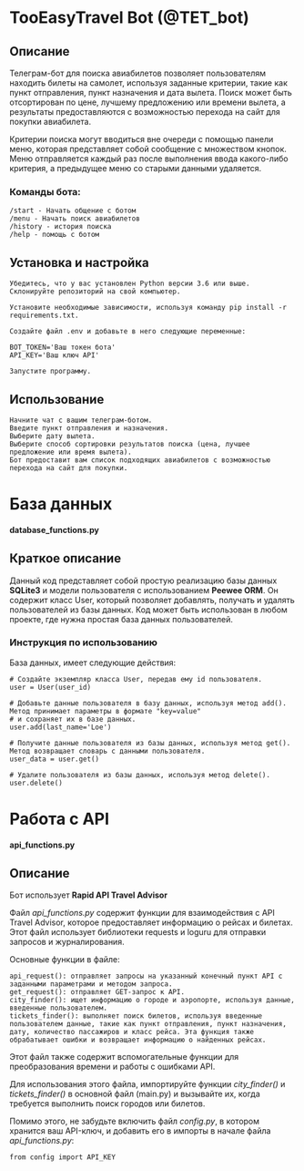 # TooEasyTravel Bot (@TET_bot)
## Описание

Телеграм-бот для поиска авиабилетов позволяет пользователям находить билеты на самолет, используя заданные критерии, 
такие как пункт отправления, пункт назначения и дата вылета. Поиск может быть отсортирован по цене, лучшему предложению 
или времени вылета, а результаты предоставляются с возможностью перехода на сайт для покупки авиабилета.

Критерии поиска могут вводиться вне очереди с помощью панели меню, которая представляет собой сообщение с множеством 
кнопок. Меню отправляется каждый раз после выполнения ввода какого-либо критерия, а предыдущее меню со старыми данными 
удаляется.

### Команды бота:

    /start - Начать общение с ботом
    /menu - Начать поиск авиабилетов
    /history - история поиска
    /help - помощь c ботом

## Установка и настройка

    Убедитесь, что у вас установлен Python версии 3.6 или выше.
    Склонируйте репозиторий на свой компьютер.

    Установите необходимые зависимости, используя команду pip install -r requirements.txt.

    Создайте файл .env и добавьте в него следующие переменные:

    BOT_TOKEN='Ваш токен бота'
    API_KEY='Ваш ключ API'

    Запустите программу.

## Использование

    Начните чат с вашим телеграм-ботом.
    Введите пункт отправления и назначения.
    Выберите дату вылета.
    Выберите способ сортировки результатов поиска (цена, лучшее предложение или время вылета).
    Бот предоставит вам список подходящих авиабилетов с возможностью перехода на сайт для покупки.

# База данных   
#### database_functions.py
## Краткое описание

Данный код представляет собой простую реализацию базы данных **SQLite3** и модели пользователя с использованием **Peewee ORM**. 
Он содержит класс User, который позволяет добавлять, получать и удалять пользователей из базы данных. Код может быть 
использован в любом проекте, где нужна простая база данных пользователей.


### Инструкция по использованию

База данных, имеет следующие действия:

    # Создайте экземпляр класса User, передав ему id пользователя.
    user = User(user_id)

    # Добавьте данные пользователя в базу данных, используя метод add(). Метод принимает параметры в формате "key=value" 
    # и сохраняет их в базе данных.
    user.add(last_name='Loe')

    # Получите данные пользователя из базы данных, используя метод get(). Метод возвращает словарь с данными пользователя.
    user_data = user.get()

    # Удалите пользователя из базы данных, используя метод delete().
    user.delete()

# Работа с API
#### api_functions.py

## Описание

Бот использует **Rapid API Travel Advisor**


Файл *api_functions.py* содержит функции для взаимодействия с API Travel Advisor, которое предоставляет информацию о рейсах и билетах. Этот файл использует библиотеки requests и loguru для отправки запросов и журналирования.

Основные функции в файле:

    api_request(): отправляет запросы на указанный конечный пункт API с заданными параметрами и методом запроса.
    get_request(): отправляет GET-запрос к API.
    city_finder(): ищет информацию о городе и аэропорте, используя данные, введенные пользователем.
    tickets_finder(): выполняет поиск билетов, используя введенные пользователем данные, такие как пункт отправления, пункт назначения, дату, количество пассажиров и класс рейса. Эта функция также обрабатывает ошибки и возвращает информацию о найденных рейсах.

Этот файл также содержит вспомогательные функции для преобразования времени и работы с ошибками API.

Для использования этого файла, импортируйте функции *city_finder()* и *tickets_finder()* в основной файл (main.py) и вызывайте их, когда требуется выполнить поиск городов или билетов.

Помимо этого, не забудьте включить файл *config.py*, в котором хранится ваш API-ключ, и добавить его в импорты в начале файла *api_functions.py*:


    from config import API_KEY


